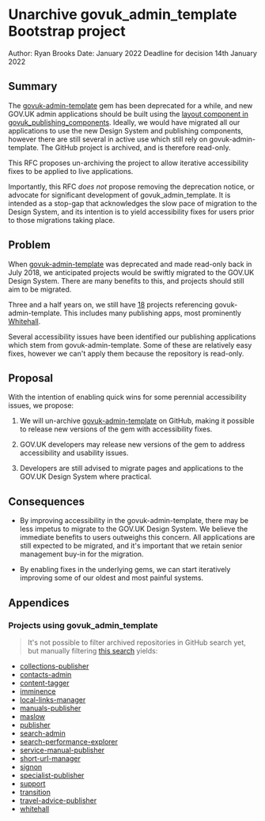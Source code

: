 # Unarchive govuk_admin_template Bootstrap project

Author: Ryan Brooks
Date: January 2022
Deadline for decision 14th January 2022

## Summary

The [govuk-admin-template](https://github.com/alphagov/govuk_admin_template) gem has been deprecated for a while, and new GOV.UK admin applications should be built using the [layout component in govuk_publishing_components](https://govuk-publishing-components.herokuapp.com/component-guide/layout_for_admin). Ideally, we would have migrated all our applications to use the new Design System and publishing components, however there are still several in active use which still rely on govuk-admin-template. The GitHub project is archived, and is therefore read-only.

This RFC proposes un-archiving the project to allow iterative accessibility fixes to be applied to live applications.

Importantly, this RFC _does not_ propose removing the deprecation notice, or advocate for significant development of govuk_admin_template. It is intended as a stop-gap that acknowledges the slow pace of migration to the Design System, and its intention is to yield accessibility fixes for users prior to those migrations taking place.

## Problem

When [govuk-admin-template](https://github.com/alphagov/govuk_admin_template) was deprecated and made read-only back in July 2018, we anticipated projects would be swiftly migrated to the GOV.UK Design System. There are many benefits to this, and projects should still aim to be migrated.

Three and a half years on, we still have [18](#projects-using-govuk_admin_template) projects referencing govuk-admin-template. This includes many publishing apps, most prominently [Whitehall](https://github.com/alphagov/whitehall).

Several accessibility issues have been identified our publishing applications which stem from govuk-admin-template. Some of these are relatively easy fixes, however we can't apply them because the repository is read-only.

## Proposal

With the intention of enabling quick wins for some perennial accessibility issues, we propose:

1. We will un-archive [govuk-admin-template](https://github.com/alphagov/govuk_admin_template) on GitHub, making it possible to release new versions of the gem with accessibility fixes.

2. GOV.UK developers may release new versions of the gem to address accessibility and usability issues.

3. Developers are still advised to migrate pages and applications to the GOV.UK Design System where practical.

## Consequences

- By improving accessibility in the govuk-admin-template, there may be less impetus to migrate to the GOV.UK Design System. We believe the immediate benefits to users outweighs this concern. All applications are still expected to be migrated, and it's important that we retain senior management buy-in for the migration. 

- By enabling fixes in the underlying gems, we can start iteratively improving some of our oldest and most painful systems.

## Appendices

### Projects using govuk_admin_template

> It's not possible to filter archived repositories in GitHub search yet, but manually filtering [this search](https://github.com/search?p=3&q=org%3Aalphagov+%22gem+govuk_admin_template%22&type=Code) yields:

- [collections-publisher](https://github.com/alphagov/collections-publisher)
- [contacts-admin](https://github.com/alphagov/contacts-admin)
- [content-tagger](https://github.com/alphagov/content-tagger)
- [imminence](https://github.com/alphagov/imminence)
- [local-links-manager](https://github.com/alphagov/local-links-manager)
- [manuals-publisher](https://github.com/alphagov/manuals-publisher)
- [maslow](https://github.com/alphagov/maslow)
- [publisher](https://github.com/alphagov/publisher)
- [search-admin](https://github.com/alphagov/search-admin)
- [search-performance-explorer](https://github.com/alphagov/search-performance-explorer)
- [service-manual-publisher](https://github.com/alphagov/service-manual-publisher)
- [short-url-manager](https://github.com/alphagov/short-url-manager)
- [signon](https://github.com/alphagov/signon)
- [specialist-publisher](https://github.com/alphagov/specialist-publisher)
- [support](https://github.com/alphagov/support)
- [transition](https://github.com/alphagov/transition)
- [travel-advice-publisher](https://github.com/alphagov/travel-advice-publisher)
- [whitehall](https://github.com/alphagov/whitehall)
